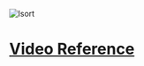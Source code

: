 ![Isort](https://user-images.githubusercontent.com/71629248/120915812-7ba0f300-c6c3-11eb-9dc2-dfca36333645.jpg)
# **[Video Reference](https://youtu.be/wWhAhp6PIuQ)**
